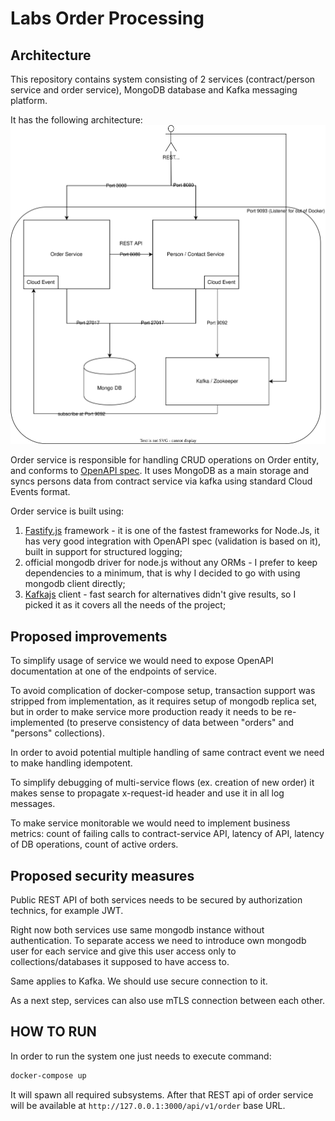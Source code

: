 # Labs Order Processing

## Architecture

This repository contains system consisting of 2 services (contract/person service and order service), MongoDB database and Kafka messaging platform.

It has the following architecture: ![architecture](assets/architecture.svg)

Order service is responsible for handling CRUD operations on Order entity, and conforms to [OpenAPI spec](assets/order_service_openapi.yaml). It uses MongoDB as a main storage and syncs persons data from contract service via kafka using standard Cloud Events format.

Order service is built using:
1) [Fastify.js](https://fastify.dev/) framework - it is one of the fastest frameworks for Node.Js, it has very good integration with OpenAPI spec (validation is based on it), built in support for structured logging;
1) official mongodb driver for node.js without any ORMs - I prefer to keep dependencies to a minimum, that is why I decided to go with using mongodb client directly;
1) [Kafkajs](https://kafka.js.org/) client - fast search for alternatives didn't give results, so I picked it as it covers all the needs of the project;

## Proposed improvements

To simplify usage of service we would need to expose OpenAPI documentation at one of the endpoints of service.

To avoid complication of docker-compose setup, transaction support was stripped from implementation, as it requires setup of mongodb replica set, but in order to make service more production ready it needs to be re-implemented (to preserve consistency of data between "orders" and "persons" collections).

In order to avoid potential multiple handling of same contract event we need to make handling idempotent.

To simplify debugging of multi-service flows (ex. creation of new order) it makes sense to propagate x-request-id header and use it in all log messages.

To make service monitorable we would need to implement business metrics: count of failing calls to contract-service API, latency of API, latency of DB operations, count of active orders.

## Proposed security measures

Public REST API of both services needs to be secured by authorization technics, for example JWT.

Right now both services use same mongodb instance without authentication. To separate access we need to introduce own mongodb user for each service and give this user access only to collections/databases it supposed to have access to.

Same applies to Kafka. We should use secure connection to it.

As a next step, services can also use mTLS connection between each other.

## HOW TO RUN

In order to run the system one just needs to execute command:
```bash
docker-compose up
```

It will spawn all required subsystems. After that REST api of order service will be available at `http://127.0.0.1:3000/api/v1/order` base URL.